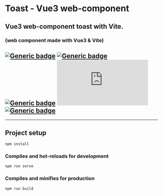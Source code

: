 # Toast - Vue3 web-component

## Vue3 web-component toast with Vite.
### (web component made with Vue3 & Vite)

## [![Generic badge](https://img.shields.io/badge/&#9881;-HTML-green.svg?style=plastic&logo=HTML5)](https://developer.mozilla.org/en-US/docs/Web/Guide/HTML/HTML5) [![Generic badge](https://img.shields.io/badge/&#9881;-CSS-blue.svg?style=plastic&logo=CSS3)](https://www.tutorialrepublic.com/css-tutorial/) [![Generic badge](https://img.shields.io/badge/&#9881;-JavaScript-yellow.svg?style=plastic&logo=JavaScript)](https://developer.mozilla.org/en-US/docs/Web/JavaScript) [![Generic badge](https://img.shields.io/badge/&#9881;-VUE.js-BRIGHTGREEN.svg?style=plastic&logo=Vue.js)](https://vuejs.org/) [![Generic badge](https://img.shields.io/badge/&#9881;-Vite-BRIGHTGREEN.svg?style=plastic&logo=Vite)](https://vitejs.dev/)

<hr>

## Project setup
```
npm install
```

### Compiles and hot-reloads for development
```
npm run serve
```

### Compiles and minifies for production
```
npm run build
```
